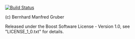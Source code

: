[![Build Status](https://travis-ci.com/bernhardmgruber/hlbsp.svg?branch=master)](https://travis-ci.com/bernhardmgruber/hlbsp)

(c) Bernhard Manfred Gruber

Released under the Boost Software License - Version 1.0, see "LICENSE_1_0.txt" for details.